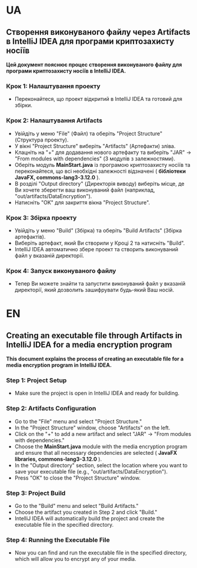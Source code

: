 # UA

## Створення виконуваного файлу через Artifacts в IntelliJ IDEA для програми криптозахисту носіїв

**Цей документ пояснює процес створення виконуваного файлу для програми криптозахисту носіїв в IntelliJ IDEA.**

### Крок 1: Налаштування проекту
- Переконайтеся, що проект відкритий в IntelliJ IDEA та готовий для збірки.

### Крок 2: Налаштування Artifacts
- Увійдіть у меню "File" (Файл) та оберіть "Project Structure" (Структура проекту).
- У вікні "Project Structure" виберіть "Artifacts" (Артефакти) зліва.
- Клацніть на "+" для додавання нового артефакту та виберіть "JAR" -> "From modules with dependencies" (З модулів з залежностями).
- Оберіть модуль **MainStart.java** із програмою криптозахисту носіїв та переконайтеся, що всі необхідні залежності відзначені ( **бібліотеки JavaFX, commons-lang3-3.12.0** ).
- В розділі "Output directory" (Директорія виводу) виберіть місце, де Ви хочете зберегти ваш виконуваний файл (наприклад, "out/artifacts/DataEncryption").
- Натисніть "OK" для закриття вікна "Project Structure".

### Крок 3: Збірка проекту
- Увійдіть у меню "Build" (Збірка) та оберіть "Build Artifacts" (Збірка артефактів).
- Виберіть артефакт, який Ви створили у Кроці 2 та натисніть "Build".
- IntelliJ IDEA автоматично збере проект та створить виконуваний файл у вказаній директорії.

### Крок 4: Запуск виконуваного файлу
- Тепер Ви можете знайти та запустити виконуваний файл у вказаній директорії, який дозволить зашифрувати будь-який Ваш носій.

# EN

## Creating an executable file through Artifacts in IntelliJ IDEA for a media encryption program

**This document explains the process of creating an executable file for a media encryption program in IntelliJ IDEA.**

### Step 1: Project Setup
- Make sure the project is open in IntelliJ IDEA and ready for building.
### Step 2: Artifacts Configuration
- Go to the "File" menu and select "Project Structure."
- In the "Project Structure" window, choose "Artifacts" on the left.
- Click on the "+" to add a new artifact and select "JAR" -> "From modules with dependencies."
- Choose the **MainStart.java** module with the media encryption program and ensure that all necessary dependencies are selected ( **JavaFX libraries, commons-lang3-3.12.0** ).
- In the "Output directory" section, select the location where you want to save your executable file (e.g., "out/artifacts/DataEncryption").
- Press "OK" to close the "Project Structure" window.
### Step 3: Project Build
- Go to the "Build" menu and select "Build Artifacts."
- Choose the artifact you created in Step 2 and click "Build."
- IntelliJ IDEA will automatically build the project and create the executable file in the specified directory.
### Step 4: Running the Executable File
- Now you can find and run the executable file in the specified directory, which will allow you to encrypt any of your media.
